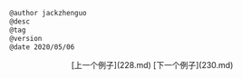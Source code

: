 
```markdown
@author jackzhenguo
@desc
@tag
@version 
@date 2020/05/06
```
		     

<center>[上一个例子](228.md)    [下一个例子](230.md)</center>